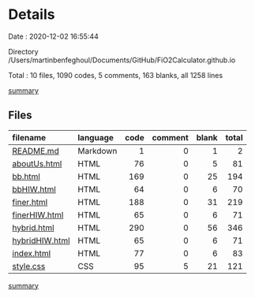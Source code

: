 # Details

Date : 2020-12-02 16:55:44

Directory /Users/martinbenfeghoul/Documents/GitHub/FiO2Calculator.github.io

Total : 10 files,  1090 codes, 5 comments, 163 blanks, all 1258 lines

[summary](results.md)

## Files
| filename | language | code | comment | blank | total |
| :--- | :--- | ---: | ---: | ---: | ---: |
| [README.md](/README.md) | Markdown | 1 | 0 | 1 | 2 |
| [aboutUs.html](/aboutUs.html) | HTML | 76 | 0 | 5 | 81 |
| [bb.html](/bb.html) | HTML | 169 | 0 | 25 | 194 |
| [bbHIW.html](/bbHIW.html) | HTML | 64 | 0 | 6 | 70 |
| [finer.html](/finer.html) | HTML | 188 | 0 | 31 | 219 |
| [finerHIW.html](/finerHIW.html) | HTML | 65 | 0 | 6 | 71 |
| [hybrid.html](/hybrid.html) | HTML | 290 | 0 | 56 | 346 |
| [hybridHIW.html](/hybridHIW.html) | HTML | 65 | 0 | 6 | 71 |
| [index.html](/index.html) | HTML | 77 | 0 | 6 | 83 |
| [style.css](/style.css) | CSS | 95 | 5 | 21 | 121 |

[summary](results.md)
